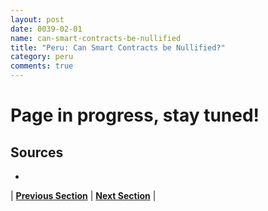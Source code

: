 ```yaml
---
layout: post
date: 0039-02-01
name: can-smart-contracts-be-nullified
title: "Peru: Can Smart Contracts be Nullified?"
category: peru
comments: true
---
```


# Page in progress, stay tuned!

Sources
-- 
- 


| **[Previous Section](https://neo-project.github.io/global-blockchain-compliance-hub//peru/peru-dispute-resolution.html)** | **[Next Section]( https://neo-project.github.io/global-blockchain-compliance-hub//peru/peru-suggested-readings.html)** |
